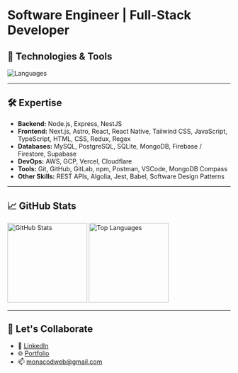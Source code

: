 # Software Engineer | Full-Stack Developer 

## 🔧 Technologies & Tools
![Languages](https://skillicons.dev/icons?i=react,nodejs,tailwind,materialui,js,ts,firebase,supabase,nextjs,astro,nestjs,redux,regex,jest,babel,express,mongodb,postgresql,mysql,sqlite,gcp,aws,git,gitlab,github,vercel,cloudflare,npm,html,css,postman,md,vscode,apple,windows)

---

## 🛠️ Expertise
- **Backend:** Node.js, Express, NestJS
- **Frontend:** Next.js, Astro, React, React Native, Tailwind CSS, JavaScript, TypeScript, HTML, CSS, Redux, Regex
- **Databases:** MySQL, PostgreSQL, SQLite, MongoDB, Firebase / Firestore, Supabase
- **DevOps:** AWS, GCP, Vercel, Cloudflare
- **Tools:** Git, GitHub, GitLab, npm, Postman, VSCode, MongoDB Compass
- **Other Skills:** REST APIs, Algolia, Jest, Babel, Software Design Patterns

---

## 📈 GitHub Stats
<div>
  <img src="https://github-readme-stats.vercel.app/api?username=marcosmonaco&show_icons=true&theme=radical" alt="GitHub Stats" height="180">
  <img src="https://github-readme-stats.vercel.app/api/top-langs/?username=marcosmonaco&layout=compact&theme=radical" alt="Top Languages" height="180">
</div>

---

## 🤝 Let's Collaborate
- 💼 [LinkedIn](https://www.linkedin.com/in/marcosmonaco/)
- 🌐 [Portfolio](https://mmonaco.vercel.app/)
- 📫 [monacodweb@gmail.com](mailto:monacodweb@gmail.com)
